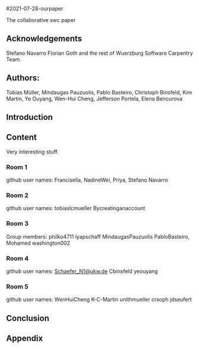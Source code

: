 #2021-07-28-ourpaper

The collaborative swc paper

## Acknowledgements
Stefano Navarro
Florian Goth and the rest of Wuerzburg Software Carpentry Team.

## Authors: 
Tobias Müller, Mindaugas Pauzuolis, Pablo Basteiro, Christoph Binsfeld, Kim Martin, Ye Ouyang, Wen-Hui Cheng, Jefferson Portela, Elena Bencurova

## Introduction

## Content
Very interesting stuff.

### Room 1
github user names: Francisella, NadineWei, Priya, Stefano Navarro

### Room 2
github user names:
tobiaslcmueller
Bycreatinganaccount

### Room 3

Group members: philko4711 lyapschaff MindaugasPauzuolis PabloBasteiro, Mohamed
washington002

### Room 4
github user names:
Schaefer_N1@ukw.de
Cbinsfeld
yeouyang

### Room 5
github user names: WenHuiCheng K-C-Martin unithmueller crsoph jdseufert

## Conclusion

## Appendix
